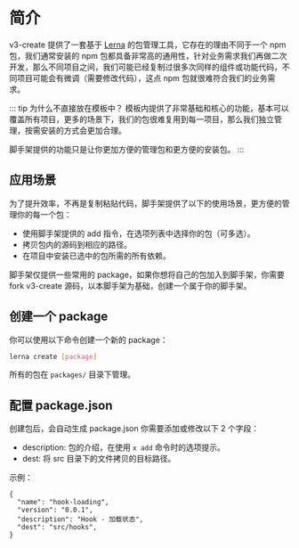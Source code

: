 # 简介

v3-create 提供了一套基于 [Lerna](https://github.com/lerna/lerna) 的包管理工具，它存在的理由不同于一个 npm 包，我们通常安装的 npm 包都具备非常高的通用性，针对业务需求我们再做二次开发，那么不同项目之间，我们可能已经复制过很多次同样的组件或功能代码，不同项目可能会有微调（需要修改代码），这点 npm 包就很难符合我们的业务需求。

::: tip 为什么不直接放在模板中？
模板内提供了非常基础和核心的功能，基本可以覆盖所有项目，更多的场景下，我们的包很难复用到每一项目，那么我们独立管理，按需安装的方式会更加合理。

脚手架提供的功能只是让你更加方便的管理包和更方便的安装包。
:::

## 应用场景

为了提升效率，不再是复制粘贴代码，脚手架提供了以下的使用场景，更方便的管理你的每一个包：

- 使用脚手架提供的 add 指令，在选项列表中选择你的包（可多选）。
- 拷贝包内的源码到相应的路径。
- 在项目中安装已选中的包所需的所有依赖。

脚手架仅提供一些常用的 package，如果你想将自己的包加入到脚手架，你需要 fork v3-create 源码，以本脚手架为基础，创建一个属于你的脚手架。

## 创建一个 package

你可以使用以下命令创建一个新的 package：

```sh
lerna create [package]
```

所有的包在 `packages/` 目录下管理。

## 配置 package.json

创建包后，会自动生成 package.json 你需要添加或修改以下 2 个字段：

- description: 包的介绍，在使用 `x add` 命令时的选项提示。
- dest: 将 src 目录下的文件拷贝的目标路径。

示例：

```json{4,5}
{
  "name": "hook-loading",
  "version": "0.0.1",
  "description": "Hook - 加载状态",
  "dest": "src/hooks",
}
```

